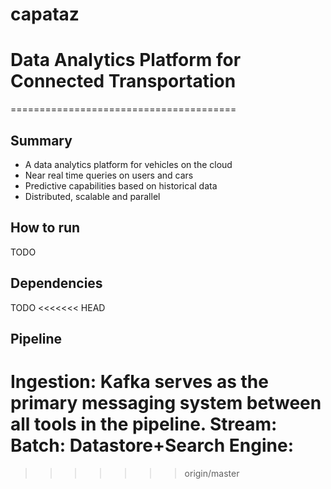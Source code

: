 # capataz 
# Data Analytics Platform for Connected Transportation
=======================================
## Summary
* A data analytics platform for vehicles on the cloud
* Near real time queries on users and cars
* Predictive capabilities based on historical data
* Distributed, scalable and parallel

## How to run
TODO

## Dependencies
TODO
<<<<<<< HEAD

## Pipeline
Ingestion: Kafka serves as the primary messaging system between all tools in the pipeline. 
Stream:
Batch:
Datastore+Search Engine: 
=======
>>>>>>> origin/master

